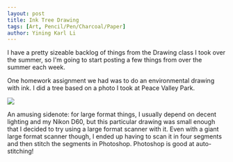 ```yaml
---
layout: post
title: Ink Tree Drawing
tags: [Art, Pencil/Pen/Charcoal/Paper]
author: Yining Karl Li
---
```


I have a pretty sizeable backlog of things from the Drawing class I took over the summer, so I'm going to start posting a few things from over the summer each week.

One homework assignment we had was to do an environmental drawing with ink. I did a tree based on a photo I took at Peace Valley Park.

[![]({{site.url}}/content/images/2010/Nov/inkdrawing.jpg)]({{site.url}}/content/images/2010/Nov/inkdrawing.jpg)

An amusing sidenote: for large format things, I usually depend on decent lighting and my Nikon D60, but this particular drawing was small enough that I decided to try using a large format scanner with it. Even with a giant large format scanner though, I ended up having to scan it in four segments and then stitch the segments in Photoshop. Photoshop is good at auto-stitching!
